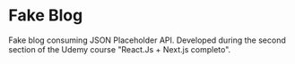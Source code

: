 # Fake Blog

Fake blog consuming JSON Placeholder API. Developed during the second section of the Udemy course "React.Js + Next.js completo".